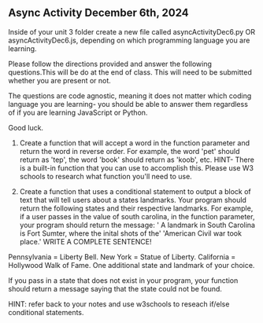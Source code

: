 ## Async Activity December 6th, 2024 ##
Inside of your unit 3 folder create a new file called 
asyncActivityDec6.py OR asyncActivityDec6.js, depending on which programming language you are learning. 

Please follow the directions provided and answer the following questions.This will be do at the end of class. This will need to be submitted whether you are present or not. 

The questions are code agnostic, meaning it does not matter which
coding language you are learning- you should be able to answer them 
regardless of if you are learning JavaScript or Python.

Good luck.

1. Create a function that will accept a word in the function parameter
and return the word in reverse order.
For example, the word 'pet' should return as 'tep', the word 'book'
should return as 'koob', etc.
HINT- There is a built-in function that you can use to accomplish this. 
Please use W3 schools to research what function you'll need to use.

2. Create a function that uses a conditional statement to output a block
of text that will tell users about a states landmarks.
Your program should return the following states and their respective
landmarks. For example, if a user passes in the value of south carolina,
in the function parameter, your program should return the message:
' A landmark in South Carolina is Fort Sumter, where the inital shots of the'
'American Civil war took place.' WRITE A COMPLETE SENTENCE!

Pennsylvania = Liberty Bell.
New York = Statue of Liberty.
California = Hollywood Walk of Fame.
One additional state and landmark of your choice.

If you pass in a state that does not exist in your program,
your function should return a message saying that the state
could not be found.

HINT: refer back to your notes and use w3schools to reseach if/else conditional statements.
